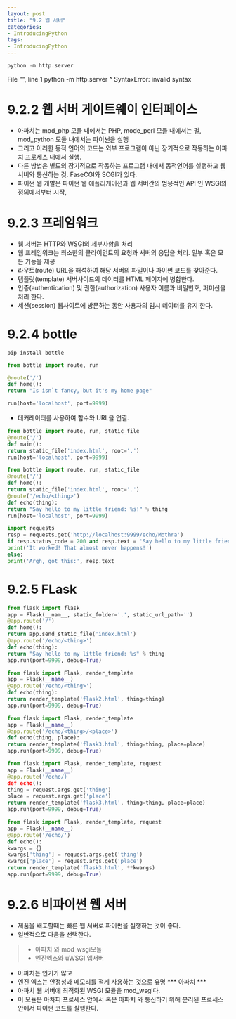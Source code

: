 ```yaml
---
layout: post
title: "9.2 웹 서버"
categories:
- IntroducingPython
tags:
- IntroducingPython
---
```


```python
python -m http.server
```
File "<ipython-input-1-14210cfc0dad>", line 1
python -m http.server
^
SyntaxError: invalid syntax
# 9.2.2 웹 서버 게이트웨이 인터페이스
* 아파치는 mod_php 모듈 내에서는 PHP, mode_perl 모듈 내에서는 펄, mod_python 모듈 내에서는 파이썬을 실행
* 그리고 이러한 동적 언어의 코드는 외부 프로그램이 아닌 장기적으로 작동하는 아파치 프로세스 내에서 실행.
* 다른 방법은 별도의 장기적으로 작동하는 프로그램 내에서 동적언어를 실행하고 웹 서버와 통신하는 것. FaseCGI와 SCGI가 있다.
* 파이썬 웹 개발은 파이썬 웹 애플리케이션과 웹 서버간의 범용적인 API 인 WSGI의 정의에서부터 시작,
# 9.2.3 프레임워크
* 웹 서버는 HTTP와 WSGI의 세부사항을 처리
* 웹 프레임워크는 최소한의 클라이언트의 요청과 서버의 응답을 처리. 일부 혹은 모든 기능을 제공
* 라우트(route) URL을 해석하여 해당 서버의 파일이나 파이썬 코드를 찾아준다.
* 템플릿(template) 서버사이드의 데이터를 HTML 페이지에 병합한다.
* 인증(authentication) 및 권한(authorization) 사용자 이름과 비밀번호, 퍼미션을 처리 한다.
* 세션(session) 웹사이트에 방문하는 동안 사용자의 임시 데이터를 유지 한다.
# 9.2.4 bottle
`pip install bottle`
```python
from bottle import route, run
```
```python
@route('/')
def home():
return "Is isn`t fancy, but it's my home page"
```
```python
run(host='localhost', port=9999)
```
* 데커레이터를 사용하여 함수와 URL을 연결.
```python
from bottle import route, run, static_file
@route('/')
def main():
return static_file('index.html', root='.')
run(host='localhost', port=9999)
```
```python
from bottle import route, run, static_file
@route('/')
def home():
return static_file('index.html', root='.')
@route('/echo/<thing>')
def echo(thing):
return "Say hello to my little friend: %s!" % thing
run(host='localhost', port=9999)
```
```python
import requests
resp = requests.get('http://localhost:9999/echo/Mothra')
if resp.status_code = 200 and resp.text = 'Say hello to my little friend: Mothra!':
print('It worked! That almost never happens!')
else:
print('Argh, got this:', resp.text
```
# 9.2.5 FLask
```python
from flask import flask
app = Flask(__nam__, static_folder='.', static_url_path='')
@app.route('/')
def home():
return app.send_static_file('index.html')
@app.route('/echo/<thing>')
def echo(thing):
return "Say hello to my little friend: %s" % thing
app.run(port=9999, debug=True)
```
```python
from flask import Flask, render_template
app = Flask(__name__)
@app.route('/echo/<thing>')
def echo(thing):
return render_template('flask2.html', thing=thing)
app.run(port=9999, debug=True)
```
```python
from flask import Flask, render_template
app = Flask(__name__)
@app.route('/echo/<thing>/<place>')
def echo(thing, place):
return render_template('flask3.html', thing=thing, place=place)
app.run(port=9999, debug=True)
```
```python
from flask import Flask, render_template, request
app = Flask(__name__)
@app.route('/echo/)
def echo():
thing = request.args.get('thing')
place = request.args.get('place')
return render_template('flask3.html', thing=thing, place=place)
app.run(port=9999, debug=True)
```
```python
from flask import Flask, render_template, request
app = Flask(__name__)
@app.route('/echo/')
def echo():
kwargs = {}
kwargs['thing'] = request.args.get('thing')
kwargs['place'] = request.args.get('place')
return render_template('flask3.html', **kwargs)
app.run(port=9999, debug=True)
```
# 9.2.6 비파이썬 웹 서버
* 제품을 배포할때는 빠른 웹 서버로 파이썬을 실행하는 것이 좋다.
* 일반적으로 다음을 선택한다.
> * 아파치 와 mod_wsgi모듈
> * 엔진엑스와 uWSGI 앱서버
* 아파치는 인기가 많고
* 엔진 엑스는 안정성과 메모리를 적게 사용하는 것으로 유명
*** 아파치 ***
* 아파치 웹 서버에 최적화된 WSGI 모듈을 mod_wsgi다.
* 이 모듈은 아차피 프로세스 안에서 혹은 아파치 와 통신하기 위해 분리된 프로세스 안에서 파이썬 코드를 실행한다.
